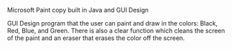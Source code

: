 Microsoft Paint copy built in Java and GUI Design

GUI Design program that the user can paint and draw in the colors: Black, Red, Blue, and Green. There is also a clear function which cleans the screen of the paint and an eraser that erases the color off the screen. 
